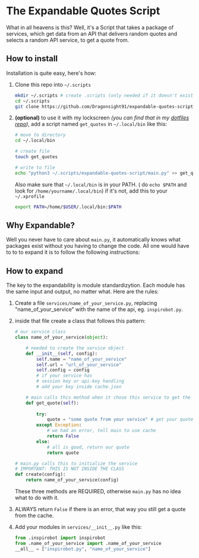 # The Expandable Quotes Script
What in all heavens is this? Well, it's a Script that takes a package of services, which get data from an API that delivers random quotes and selects a random API service, to get a quote from.
## How to install
Installation is quite easy, here's how:
1. Clone this repo into `~/.scripts`
    ```bash
    mkdir ~/.scripts # create .scripts (only needed if it doesn't exist)
    cd ~/.scripts
    git clone https://github.com/Dragonsight91/expandable-quotes-script
    ```
2. **(optional)** to use it with my lockscreen *(you can find that in my [dotfiles repo](https://github.com/Dragonsight91/dotfiles))*, add a script named `get_quotes` in `~/.local/bin` like this:

    ```bash
    # move to directory
    cd ~/.local/bin

    # create file
    touch get_quotes

    # write to file
    echo "python3 ~/.scripts/expandable-quotes-script/main.py" >> get_quotes
    ```
    Also make sure that `~/.local/bin` is in your PATH. ( do `echo $PATH` and look for `/home/yourname/.local/bin`)
    if it's not, add this to your `~/.xprofile`
    
    ```bash
    export PATH=/home/$USER/.local/bin:$PATH
    ``` 
## Why Expandable?
Well you never have to care about `main.py`, it automatically knows what packages exist without you having to change the code. All one would have to to to expand it is to follow the following instructions:

## How to expand
The key to the expandability is module standardizytion. Each module has the same input and output, no matter what. Here are the rules:

1. Create a file `services/name_of_your_service.py`, replacing "name_of_your_service" with the name of the api, eg. `inspirobot.py`.
2. inside that file create a class that follows this pattern:
    ```python
    # our service class
    class name_of_your_service(object):

        # needed to create the service object
        def __init__(self, config):
            self.name = "name_of_your_service"
            self.url = "url_of_your_service"
            self.config = config
            # if your service has 
            # session key or api-key handling
            # add your key inside cache.json

        # main calls this method when it chose this service to get the quote
        def get_quote(self):
            
            try:
                quote = "some quote from your service" # get your quote from somewhere
            except Exception:
                # we had an error, tell main to use cache
                return False
            else:
                # all is good, return our quote
                return quote

    # main.py calls this to initialize the service
    # IMPORTANT: THIS IS NOT INSIDE THE CLASS
    def create(config):
        return name_of_your_service(config)
    ```
    These three methods are REQUIRED, otherwise `main.py` has no idea what to do with it.

3. ALWAYS return `False` if there is an error, that way you still get a quote from the cache.

4. Add your modules in `services/__init__.py` like this:
    ```python
    from .inspirobot import inspirobot
    from .name_of_your_service import .name_of_your_service
    __all__ = ["inspirobot.py", "name_of_your_service"]
    ```

